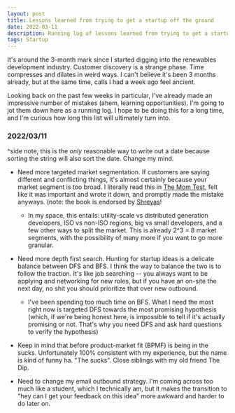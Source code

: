 ```yaml
---
layout: post
title: Lessons learned from trying to get a startup off the ground
date: 2022-03-11
description: Running log of lessons learned from trying to get a startup off the ground
tags: Startup
---
```

It's around the 3-month mark since I started digging into the renewables development industry. Customer discovery is a strange phase. Time compresses and dilates in weird ways. I can't believe it's been 3 months already, but at the same time, calls I had a week ago feel ancient.

Looking back on the past few weeks in particular, I've already made an impressive number of mistakes (ahem, learning opportunities). I'm going to jot them down here as a running log. I hope to be doing this for a long time, and I'm curious how long this list will ultimately turn into.

### 2022/03/11
^side note, this is the _only_ reasonable way to write out a date because sorting the string will also sort the date. Change my mind.

- Need more targeted market segmentation. If customers are saying different and conflicting things, it's almost certainly because your market segment is too broad. I literally read this in [The Mom Test](http://momtestbook.com), felt like it was important and wrote it down, and promptly made the mistake anyways. (note: the book is endorsed by [Shreyas](https://twitter.com/shreyas/status/1501708905881104388)!
  - In my space, this entails: utility-scale vs distributed generation developers, ISO vs non-ISO regions, big vs small developers, and a few other ways to split the market. This is already 2^3 = 8 market segments, with the possibility of many more if you want to go more granular.


- Need more depth first search. Hunting for startup ideas is a delicate balance between DFS and BFS. I think the way to balance the two is to follow the traction. It's like job searching -- you always want to be applying and networking for new roles, but if you have an on-site the next day, no shit you should prioritize that over new outbound.
  - I've been spending too much time on BFS. What I need the most right now is targeted DFS towards the most promising hypothesis (which, if we're being honest here, is impossible to tell if it's actually promising or not. That's why you need DFS and ask hard questions to verify the hypothesis)


- Keep in mind that before product-market fit (BPMF) is being in the sucks. Unfortunately 100% consistent with my experience, but the name is kind of funny ha. "The sucks". Close siblings with my old friend The Dip.

- Need to change my email outbound strategy. I'm coming across too much like a student, which I technically am, but it makes the transition to "hey can I get your feedback on this idea" more awkward and harder to do later on.

